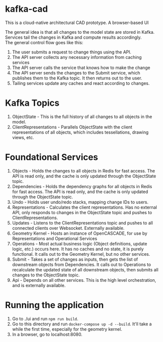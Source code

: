 # kafka-cad
This is a cloud-native architectural CAD prototype.  A browser-based UI 


The general idea is that all changes to the model state are stored in Kafka.  Services tail the changes in Kafka and compute results accordingly.  
The general control flow goes like this:
1. The user submits a request to change things using the API.
2. The API server collects any necessary information from caching services
3. The API server calls the service that knows how to make the change
4. The API server sends the changes to the Submit service, which publishes them to the Kafka topic.  It then returns out to the user.
5. Tailing services update any caches and react according to changes.

# Kafka Topics
1. ObjectState - This is the full history of all changes to all objects in the model.
2. ClientRepresentations - Parallels ObjectState with the client representations of all objects, which includes tessellations, drawing views, etc.

# Foundational Services
1. Objects - Holds the changes to all objects in Redis for fast access.  The API is read only, and the cache is only updated through the ObjectState topic.
2. Dependencies - Holds the dependency graphs for all objects in Redis for fast access.  The API is read only, and the cache is only updated through the ObjectState topic.
3. Undo - Holds user undo/redo stacks, mapping change IDs to users.
4. Representations - Calculates the client representations.  Has no external API, only responds to changes in the ObjectState topic and pushes to ClientRepresentations.
5. Updates - Listens to the ClientRepresentations topic and pushes to all connected clients over Websocket.  Externally available.
6. Geometry Kernel - Hosts an instance of OpenCASCADE, for use by Representations and Operational Services
7. Operations - Most actual business logic (Object definitions, update logic, etc.) occurs here.  It has no caches and no state, it is purely functional.  It calls out to the Geometry Kernel, but no other services.
8. Submit - Takes a set of changes as inputs, then gets the list of downstream objects from Dependencies.  It calls out to Operations to recalculate the updated state of all downstream objects, then submits all changes to the ObjectState topic.  
9. Api - Depends on all other services.  This is the high level orchestration, and is externally available.

# Running the application
1. Go to ./ui and run `npm run build`.  
2. Go to this directory and run `docker-compose up -d --build`.  It'll take a while the first time, especially for the geometry kernel.
3. In a browser, go to localhost:8080.




